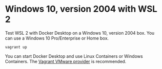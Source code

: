 # Windows 10, version 2004 with WSL 2

Test WSL 2 with Docker Desktop on a Windows 10, version 2004 box.
You can use a Windows 10 Pro/Enterprise or Home box.

```shell
vagrant up
```

You can start Docker Desktop and use Linux Containers or Windows Containers.
The [Vagrant VMware provider](https://www.vagrantup.com/vmware/index.html) is recommended.
